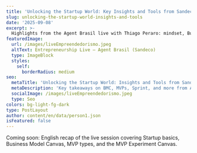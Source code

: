 ```yaml
---
title: 'Unlocking the Startup World: Key Insights and Tools from Sandeco''s Agent Brasil'
slug: unlocking-the-startup-world-insights-and-tools
date: '2025-09-08'
excerpt: >-
  Highlights from the Agent Brasil live with Thiago Peraro: mindset, Business Model Canvas, MVP types, Sprint, and tools to validate and build from zero.
featuredImage:
  url: /images/liveEmpreendedorismo.jpeg
  altText: Entrepreneurship Live – Agent Brasil (Sandeco)
  type: ImageBlock
  styles:
    self:
      borderRadius: medium
seo:
  metaTitle: 'Unlocking the Startup World: Insights and Tools from Sandeco'
  metaDescription: 'Key takeaways on BMC, MVPs, Sprint, and more from Agent Brasil with Thiago Peraro.'
  socialImage: /images/liveEmpreendedorismo.jpeg
  type: Seo
colors: bg-light-fg-dark
type: PostLayout
author: content/en/data/person1.json
isFeatured: false
---
```


Coming soon: English recap of the live session covering Startup basics, Business Model Canvas, MVP types, and the MVP Experiment Canvas.


